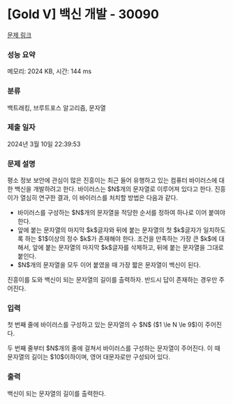 # [Gold V] 백신 개발 - 30090 

[문제 링크](https://www.acmicpc.net/problem/30090) 

### 성능 요약

메모리: 2024 KB, 시간: 144 ms

### 분류

백트래킹, 브루트포스 알고리즘, 문자열

### 제출 일자

2024년 3월 10일 22:39:53

### 문제 설명

<p>평소 정보 보안에 관심이 많은 진흥이는 최근 들어 유행하고 있는 컴퓨터 바이러스에 대한 백신을 개발하려고 한다. 바이러스는 $N$개의 문자열로 이루어져 있다고 한다. 진흥이가 열심히 연구한 결과, 이 바이러스를 처치할 방법은 다음과 같다.</p>

<ul>
	<li>바이러스를 구성하는 $N$개의 문자열을 적당한 순서를 정하여 하나로 이어 붙여야 한다.</li>
	<li>앞에 붙는 문자열의 마지막 $k$글자와 뒤에 붙는 문자열의 첫 $k$글자가 일치하도록 하는 $1$이상의 정수 $k$가 존재해야 한다. 조건을 만족하는 가장 큰 $k$에 대해서, 앞에 붙는 문자열의 마지막 $k$글자를 삭제하고, 뒤에 붙는 문자열을 그대로 붙인다.</li>
	<li>$N$개의 문자열을 모두 이어 붙였을 때 가장 짧은 문자열이 백신이 된다.</li>
</ul>

<p>진흥이를 도와 백신이 되는 문자열의 길이를 출력하자. 반드시 답이 존재하는 경우만 주어진다.</p>

### 입력 

 <p>첫 번째 줄에 바이러스를 구성하고 있는 문자열의 수 $N$ ($1 \le N \le 9$)이 주어진다.</p>

<p>두 번째 줄부터 $N$개의 줄에 걸쳐서 바이러스를 구성하는 문자열이 주어진다. 이 때 문자열의 길이는 $10$이하이며, 영어 대문자로만 구성되어 있다.</p>

### 출력 

 <p>백신이 되는 문자열의 길이를 출력한다.</p>

